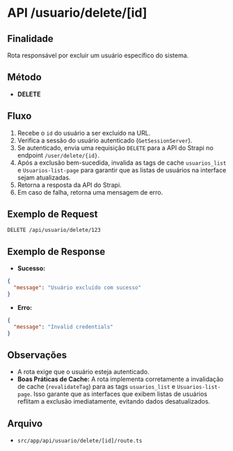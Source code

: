 # API /usuario/delete/[id]

## Finalidade
Rota responsável por excluir um usuário específico do sistema.

## Método
- **DELETE**

## Fluxo
1.  Recebe o `id` do usuário a ser excluído na URL.
2.  Verifica a sessão do usuário autenticado (`GetSessionServer`).
3.  Se autenticado, envia uma requisição `DELETE` para a API do Strapi no endpoint `/user/delete/{id}`.
4.  Após a exclusão bem-sucedida, invalida as tags de cache `usuarios_list` e `Usuarios-list-page` para garantir que as listas de usuários na interface sejam atualizadas.
5.  Retorna a resposta da API do Strapi.
6.  Em caso de falha, retorna uma mensagem de erro.

## Exemplo de Request
```http
DELETE /api/usuario/delete/123
```

## Exemplo de Response
- **Sucesso:**
```json
{
  "message": "Usuário excluído com sucesso"
}
```
- **Erro:**
```json
{
  "message": "Invalid credentials"
}
```

## Observações
- A rota exige que o usuário esteja autenticado.
- **Boas Práticas de Cache:** A rota implementa corretamente a invalidação de cache (`revalidateTag`) para as tags `usuarios_list` e `Usuarios-list-page`. Isso garante que as interfaces que exibem listas de usuários reflitam a exclusão imediatamente, evitando dados desatualizados.

## Arquivo
- `src/app/api/usuario/delete/[id]/route.ts`
